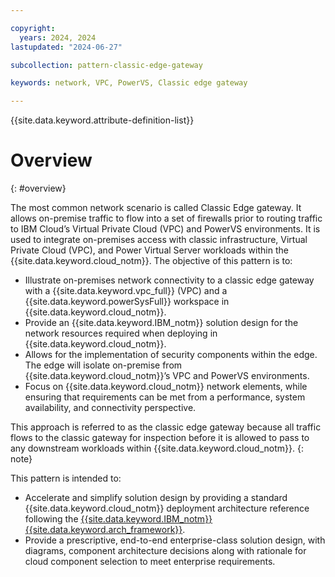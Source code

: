 ```yaml
---

copyright:
  years: 2024, 2024
lastupdated: "2024-06-27"

subcollection: pattern-classic-edge-gateway

keywords: network, VPC, PowerVS, Classic edge gateway

---
```


{{site.data.keyword.attribute-definition-list}}

# Overview
{: #overview}

The most common network scenario is called Classic Edge gateway. It allows on-premise traffic to flow into a set of firewalls prior to routing traffic to IBM Cloud’s Virtual Private Cloud (VPC) and PowerVS environments. It is used to integrate on-premises access with classic infrastructure, Virtual Private Cloud (VPC), and Power Virtual Server workloads within the {{site.data.keyword.cloud_notm}}. The objective of this pattern is to:

-   Illustrate on-premises network connectivity to a classic edge gateway with a {{site.data.keyword.vpc_full}} (VPC) and a {{site.data.keyword.powerSysFull}} workspace in {{site.data.keyword.cloud_notm}}.
-   Provide an {{site.data.keyword.IBM_notm}} solution design for the network resources required when deploying in {{site.data.keyword.cloud_notm}}.
-   Allows for the implementation of security components within the edge. The edge will isolate on-premise from {{site.data.keyword.cloud_notm}}’s VPC and PowerVS environments.
-   Focus on {{site.data.keyword.cloud_notm}} network elements, while ensuring that requirements can be met from a performance, system availability, and connectivity perspective.

This approach is referred to as the classic edge gateway because all traffic flows to the classic gateway for inspection before it is allowed to pass to any downstream workloads within {{site.data.keyword.cloud_notm}}.
{: note}

This pattern is intended to:

-   Accelerate and simplify solution design by providing a standard {{site.data.keyword.cloud_notm}} deployment architecture reference following the [{{site.data.keyword.IBM_notm}} {{site.data.keyword.arch_framework}}](/docs/architecture-framework).
-   Provide a prescriptive, end-to-end enterprise-class solution design, with diagrams, component architecture decisions along with rationale for cloud component selection to meet enterprise requirements.
